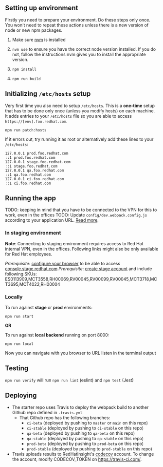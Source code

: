 ## Setting up environment

Firstly you need to prepare your environment. Do these steps only once. You won't need to repeat these actions unless there is a new version of node or new npm packages.

1. Make sure [nvm](https://github.com/nvm-sh/nvm) is installed

2. `nvm use` to ensure you have the correct node version installed. If you do not, follow the instructions nvm gives you to install the appropriate version.

3. `npm install`

4. `npm run build`

## Initializing `/etc/hosts` setup

Very first time you also need to setup `/etc/hosts`. This is a __one-time__ setup that has to be done only once (unless you modify hosts) on each machine. It adds entries to your `/etc/hosts` file so you are able to access `https://[env].foo.redhat.com`.

    npm run patch:hosts

If it errors out, try running it as root or alternatively add these lines to your `/etc/hosts`:

    127.0.0.1 prod.foo.redhat.com
    ::1 prod.foo.redhat.com
    127.0.0.1 stage.foo.redhat.com
    ::1 stage.foo.redhat.com
    127.0.0.1 qa.foo.redhat.com
    ::1 qa.foo.redhat.com
    127.0.0.1 ci.foo.redhat.com
    ::1 ci.foo.redhat.com

## Running the app

TODO: keeping in mind that you have to be connected to the VPN for this to work, even in the offices
TODO: Update `config/dev.webpack.config.js` according to your application URL. [Read more](https://github.com/RedHatInsights/frontend-components/tree/master/packages/config#useproxy).

### In staging environment

__Note__: Connecting to staging environment requires access to Red Hat internal VPN, even in the offices. Following links might also be only available for Red Hat employees.

_Prerequisite_: [configure your browser](https://redhat.service-now.com/help?id=kb_article_view&sysparm_article=KB0006375&sys_kb_id=26c75be61b538490384411761a4bcbf9) to be able to access [console.stage.redhat.com](console.stage.redhat.com)
_Prerequisite_: [create stage account](https://account-manager-stage.app.eng.rdu2.redhat.com/) and include following SKUs: ES0113909,MCT3558,RH00069,RV00045,RV00099,RV00045,MCT3718,MCT3695,MCT4022,RH00004

### Locally

To run against __stage__ or __prod__ environments:

    npm run start

__OR__

To run against __local backend__ running on port 8000:

    npm run local

Now you can navigate with you browser to URL listen in the terminal output

## Testing

`npm run verify` will run `npm run lint` (eslint) and `npm test` (Jest)

## Deploying

- The starter repo uses Travis to deploy the webpack build to another Github repo defined in `.travis.yml`
  - That Github repo has the following branches:
    - `ci-beta` (deployed by pushing to `master` or `main` on this repo)
    - `ci-stable` (deployed by pushing to `ci-stable` on this repo)
    - `qa-beta` (deployed by pushing to `qa-beta` on this repo)
    - `qa-stable` (deployed by pushing to `qa-stable` on this repo)
    - `prod-beta` (deployed by pushing to `prod-beta` on this repo)
    - `prod-stable` (deployed by pushing to `prod-stable` on this repo)
- Travis uploads results to RedHatInsight's [codecov](https://codecov.io) account. To change the account, modify CODECOV_TOKEN on https://travis-ci.com/.
